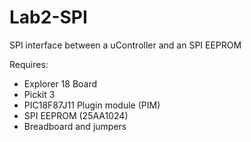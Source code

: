 # Lab2-SPI  
SPI interface between a uController and an SPI EEPROM

Requires:  
* Explorer 18 Board
* Pickit 3
* PIC18F87J11 Plugin module (PIM)
* SPI EEPROM (25AA1024)  
* Breadboard and jumpers
